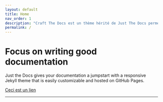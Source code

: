 ```yaml
---
layout: default
title: Home
nav_order: 1
description: "Craft The Docs est un thème hérité de Just The Docs permettant la documentation au sein du MakerSapce d'UniLaSalle Amiens"
permalink: /
---
```


# Focus on writing good documentation

Just the Docs gives your documentation a jumpstart with a responsive Jekyll theme that is easily customizable and hosted on GitHub Pages.

[Ceci est un lien]()

---